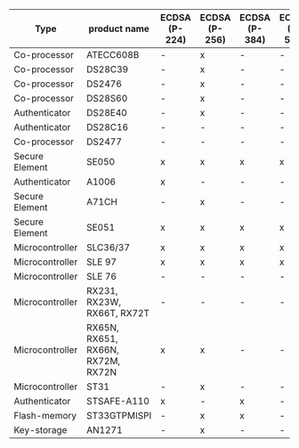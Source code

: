 | Type            | product name                      | ECDSA (P-224) | ECDSA (P-256) | ECDSA (P-384) | ECDSA (P-512) | ECDH | ECDHE | ECDAA | SHA224 | SHA256 | SHA384 | SHA512 | SHA3-256 | AES-128 | AES-192 | AES-256 | RSA-1024 | RSA-2048 | 3DES | EdDSA |
|-----------------|-----------------------------------|---------------|---------------|---------------|---------------|------|-------|-------|--------|--------|--------|--------|----------|---------|---------|---------|----------|----------|------|-------|
| Co-processor    | ATECC608B                         | -             | x             | -             | -             | x    | -     | -     | -      | x      | -      | -      | -        | x       | -       | -       | -        | -        | -    | -     |
| Co-processor    | DS28C39                           | -             | x             | -             | -             | -    | -     | -     | -      | -      | -      | -      | -        | -       | -       | -       | -        | -        | -    | -     |
| Co-processor    | DS2476                            | -             | x             | -             | -             | x    | -     | -     | -      | x      | -      | -      | -        | -       | -       | -       | -        | -        | -    | -     |
| Co-processor    | DS28S60                           | -             | x             | -             | -             | -    | x     | -     | -      | x      | -      | -      | -        | x       | -       | -       | -        | -        | -    | -     |
| Authenticator   | DS28E40                           | -             | x             | -             | -             | -    | -     | -     | -      | x      | -      | -      | -        | -       | -       | -       | -        | -        | -    | -     |
| Authenticator   | DS28C16                           | -             | -             | -             | -             | -    | -     | -     | -      | -      | -      | -      | x        | -       | -       | -       | -        | -        | -    | -     |
| Co-processor    | DS2477                            | -             | -             | -             | -             | -    | -     | -     | -      | -      | -      | -      | x        | -       | -       | -       | -        | -        | -    | -     |
| Secure Element  | SE050                             | x             | x             | x             | x             | x    | x     | -     | x      | x      | x      | x      | -        | x       | x       | x       | x        | x        | -    | x     |
| Authenticator   | A1006                             | x             | -             | -             | -             | -    | -     | -     | x      | -      | -      | -      | -        | -       | -       | -       | -        | -        | -    | -     |
| Secure Element  | A71CH                             | -             | x             | -             | -             | x    | -     | -     | -      | x      | -      | -      | -        | x       | -       | -       | -        | -        | -    | -     |
| Secure Element  | SE051                             | x             | x             | x             | x             | x    | x     | -     | x      | x      | x      | x      | -        | x       | x       | x       | x        | x        | -    | x     |
| Microcontroller | SLC36/37                          | x             | x             | x             | x             | -    | -     | -     | -      | -      | -      | -      | -        | x       | x       | x       | x        | x        | x    | -     |
| Microcontroller | SLE 97                            | x             | x             | x             | x             | -    | -     | -     | -      | -      | -      | -      | -        | x       | x       | x       | x        | x        | x    | -     |
| Microcontroller | SLE 76                            | -             | -             | -             | -             | -    | -     | -     | -      | -      | -      | -      | -        | -       | -       | -       | -        | -        | -    | -     |
| Microcontroller | RX231, RX23W, RX66T, RX72T        | -             | -             | -             | -             | -    | -     | -     | -      | -      | -      | -      | -        | x       | x       | x       | -        | -        | -    | -     |
| Microcontroller | RX65N, RX651, RX66N, RX72M, RX72N | x             | x             | -             | -             | -    | -     | -     | -      | -      | -      | -      | -        | -       | -       | -       | x        | x        | x    | -     |
| Microcontroller | ST31                              | -             | x             | -             | -             | -    | -     | -     | -      | -      | -      | -      | -        | x       | x       | x       | -        | -        | x    | -     |
| Authenticator   | STSAFE-A110                       | x             | -             | x             | -             | -    | -     | -     | -      | x      | -      | -      | -        | -       | -       | -       | -        | -        | -    | -     |
| Flash-memory    | ST33GTPMISPI                      | -             | x             | x             | -             | x    | -     | x     | -      |        | -      | -      | x        | x       | x       | x       | x        | x        | -    | -     |
| Key-storage     | AN1271                            | -             | x             | -             | -             | -    | -     | -     | -      | -      | -      | -      | -        | x       | -       | -       | -        | -        | -    | -     |